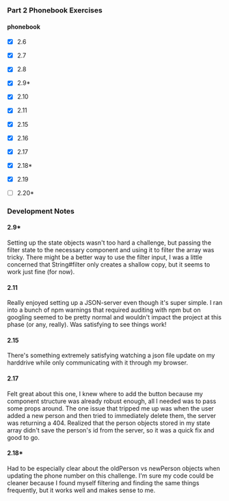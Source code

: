 ### Part 2 Phonebook Exercises

#### phonebook
- [x] 2.6
- [x] 2.7
- [x] 2.8
- [x] 2.9*
- [x] 2.10
- [x] 2.11

- [x] 2.15
- [x] 2.16
- [x] 2.17
- [x] 2.18*

- [x] 2.19
- [ ] 2.20*

### Development Notes
#### 2.9*
Setting up the state objects wasn't too hard a challenge, but passing the filter state to the necessary component and using it to filter the array was tricky. There might be a better way to use the filter input, I was a little concerned that String#filter only creates a shallow copy, but it seems to work just fine (for now).

#### 2.11
Really enjoyed setting up a JSON-server even though it's super simple. I ran into a bunch of npm warnings that required auditing with npm but on googling seemed to be pretty normal and wouldn't impact the project at this phase (or any, really). Was satisfying to see things work!

#### 2.15
There's something extremely satisfying watching a json file update on my harddrive while only communicating with it through my browser.

#### 2.17
Felt great about this one, I knew where to add the button because my component structure was already robust enough, all I needed was to pass some props around. The one issue that tripped me up was when the user added a new person and then tried to immediately delete them, the server was returning a 404. Realized that the person objects stored in my state array didn't save the person's id from the server, so it was a quick fix and good to go.

#### 2.18*
Had to be especially clear about the oldPerson vs newPerson objects when updating the phone number on this challenge. I'm sure my code could be cleaner because I found myself filtering and finding the same things frequently, but it works well and makes sense to me.